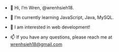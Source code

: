 - 👋 Hi, I’m Wren, @wrenhsieh18.
- 🌱 I’m currently learning JavaScript, Java, MySQL.
- 🚀 I am interested in web development!

- 📫 If you have any questions, please reach me at wrenhsieh18@gmail.com

